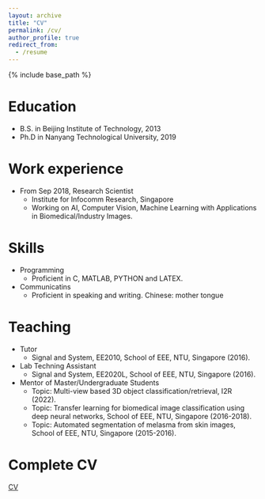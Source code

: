 ```yaml
---
layout: archive
title: "CV"
permalink: /cv/
author_profile: true
redirect_from:
  - /resume
---
```


{% include base_path %}

Education
======
* B.S. in Beijing Institute of Technology, 2013
* Ph.D in Nanyang Technological University, 2019

Work experience
======
* From Sep 2018, Research Scientist
  * Institute for Infocomm Research, Singapore
  * Working on AI, Computer Vision, Machine Learning with Applications in Biomedical/Industry Images.
  
Skills
======
* Programming
  * Proficient in C, MATLAB, PYTHON and LATEX.
* Communicatins
  * Proficient in speaking and writing. Chinese: mother tongue
  
Teaching
======
  * Tutor
    * Signal and System, EE2010, School of EEE, NTU, Singapore (2016).
  * Lab Techning Assistant
    * Signal and System, EE2020L, School of EEE, NTU, Singapore (2016).
  * Mentor of Master/Undergraduate Students
    * Topic: Multi-view based 3D object classification/retrieval, I2R (2022).
    * Topic: Transfer learning for biomedical image classification using deep neural networks, School of EEE, NTU, Singapore (2016-2018).
    * Topic: Automated segmentation of melasma from skin images, School of EEE, NTU, Singapore (2015-2016).

Complete CV
======
[CV](/file/LinDongyun_CV_28_11_2022.pdf)
